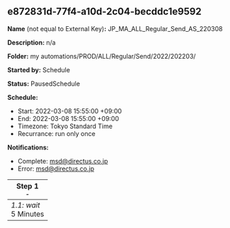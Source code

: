 ## e872831d-77f4-a10d-2c04-becddc1e9592

**Name** (not equal to External Key)**:** JP_MA_ALL_Regular_Send_AS_220308			


**Description:** n/a

**Folder:** my automations/PROD/ALL/Regular/Send/2022/202203/

**Started by:** Schedule

**Status:** PausedSchedule

**Schedule:**

* Start: 2022-03-08 15:55:00 +09:00
* End: 2022-03-08 15:55:00 +09:00
* Timezone: Tokyo Standard Time
* Recurrance: run only once

**Notifications:**

* Complete: msd@directus.co.jp
* Error: msd@directus.co.jp

| Step 1<br>_<small>-</small>_ |
| --- |
| _1.1: wait_<br>5 Minutes |
